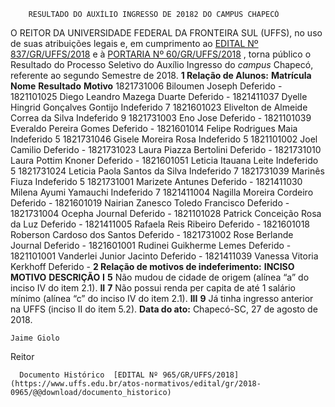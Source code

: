         RESULTADO DO AUXÍLIO INGRESSO DE 20182 DO CAMPUS CHAPECÓ  

 O REITOR DA UNIVERSIDADE FEDERAL DA FRONTEIRA SUL (UFFS), no uso de suas atribuições legais e, em cumprimento ao [EDITAL Nº 837/GR/UFFS/2018](https://www.uffs.edu.br/atos-normativos/edital/gr/2018-0837)  e à [PORTARIA Nº 60/GR/UFFS/2018](https://www.uffs.edu.br/atos-normativos/portaria/gr/2018-0060)  , torna público o Resultado do Processo Seletivo do Auxílio Ingresso do *campus* Chapecó, referente ao segundo Semestre de 2018.  **1 Relação de Alunos:**      **Matrícula**    **Nome**    **Resultado**    **Motivo**      1821731006   Biloumen Joseph   Deferido   -     1821101025   Diego Leandro Mazega Duarte   Deferido   -     1821411037   Dyelle Hingrid Gonçalves Gontijo   Indeferido   7     1821601023   Elivelton de Almeide Correa da Silva   Indeferido   9     1821731003   Eno Jose   Deferido   -     1821101039   Everaldo Pereira Gomes   Deferido   -     1821601014   Felipe Rodrigues Maia   Indeferido   5     1821731046   Gisele Moreira Rosa   Indeferido   5     1821101002   Joel Camilio   Deferido   -     1821731023   Laura Piazza Bertolini   Deferido   -     1821731010   Laura Pottim Knoner   Deferido   -     1821601051   Leticia Itauana Leite   Indeferido   5     1821731024   Leticia Paola Santos da Silva   Indeferido   7     1821731039   Marinês Fiuza   Indeferido   5     1821731001   Marizete Antunes   Deferido   -     1821411030   Milena Ayumi Yamauchi   Indeferido   7     1821411004   Nagilla Moreira Cordeiro   Deferido   -     1821601019   Nairian Zanesco Toledo Francisco   Deferido   -     1821731004   Ocepha Journal   Deferido   -     1821101028   Patrick Conceição Rosa da Luz   Deferido   -     1821411005   Rafaela Reis Ribeiro   Deferido   -     1821601018   Roberson Cardoso dos Santos   Deferido   -     1821731002   Rose Berlande Journal   Deferido   -     1821601001   Rudinei Guikherme Lemes   Deferido   -     1821101001   Vanderlei Junior Jacinto   Deferido   -     1821411039   Vanessa Vitoria Kerkhoff   Deferido   -      **2 Relação de motivos de indeferimento:**      **INCISO**    **MOTIVO**    **DESCRIÇÃO**      **I**    **5**    Não mudou de cidade de origem (alínea “a” do inciso IV do item 2.1).     **II**    **7**    Não possui renda per capita de até 1 salário mínimo (alínea “c” do inciso IV do item 2.1).     **III**    **9**    Já tinha ingresso anterior na UFFS (inciso II do item 5.2).          **Data do ato:** Chapecó-SC, 27 de agosto de 2018.   
 

    Jaime Giolo   
 Reitor 

      Documento Histórico  [EDITAL Nº 965/GR/UFFS/2018](https://www.uffs.edu.br/atos-normativos/edital/gr/2018-0965/@@download/documento_historico)     
      